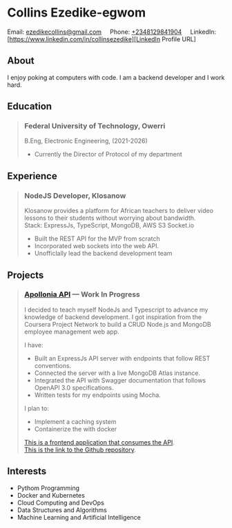 # Collins Ezedike-egwom

Email: [ezedikecollins@gmail.com][Email Address URL] &nbsp; &nbsp; Phone: [+2348129841904][Phone Number URL] &nbsp; &nbsp; LinkedIn: [https://www.linkedin.com/in/collinsezedike][LinkedIn Profile URL]  

## About

I enjoy poking at computers with code. I am a backend developer and I work hard.

## Education

> ### Federal University of Technology, Owerri
>
> B.Eng, Electronic Engineering, (2021-2026)
>
> - Currently the Director of Protocol of my department

## Experience

> ### NodeJS Developer, Klosanow  
>
> Klosanow provides a platform for African teachers to deliver video lessons to their students without worrying about bandwidth.  
> Stack: ExpressJs, TypeScript, MongoDB, AWS S3 Socket.io
>
> - Built the REST API for the MVP from scratch  
> - Incorporated web sockets into the web API.  
> - Unofficlally lead the backend development team

## Projects

> ### [Apollonia API][Apollonia-API Live Link] — Work In Progress
>
> I decided to teach myself NodeJs and Typescript to advance my knowledge of backend development. I got inspiration from the Coursera Project Network to build a CRUD Node.js and MongoDB employee management web app.  
>
> I have:
>
> - Built an ExpressJs API server with endpoints that follow REST conventions.  
> - Connected the server with a live MongoDB Atlas instance.  
> - Integrated the API with Swagger documentation that follows OpenAPI 3.0 specifications.  
> - Written tests for my endpoints using Mocha.
>
> I plan to:  
>
> - Implement a caching system
> - Containerize the with docker
>
> [This is a frontend application that consumes the API][Apollonia-Frontend Live Link].  
> [This is the link to the Github repository][Apollonia-API Github Repository].  

## Interests

- Pythom Programming
- Docker and Kubernetes
- Cloud Computing and DevOps
- Data Structures and Algorithms
- Machine Learning and Artificial Intelligence

[Email Address URL]: mailto:ezedikecollins@gmail.com
[Phone Number URL]: tel:2348129841904
[LinkedIn Profile URL]: https://www.linkedin.com/in/collinsezedike

[Apollonia-API Live Link]: http://apollonia.onrender.com/api/v1/docs
[Apollonia-Frontend Live Link]: https://collinsezedike.github.io/apollonia-frontend
[Apollonia-API Github Repository]: https://github.com/collinsezedike/apollonia-api
